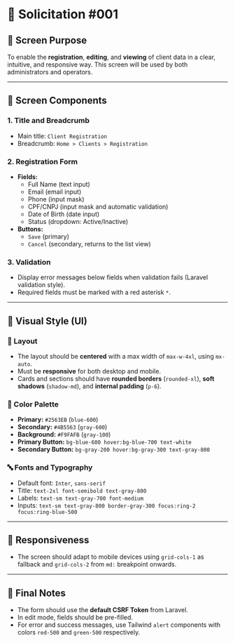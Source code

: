 
# 📄  Solicitation #001 

## 🎯 Screen Purpose
To enable the **registration**, **editing**, and **viewing** of client data in a clear, intuitive, and responsive way. This screen will be used by both administrators and operators.

---

## 🧩 Screen Components

### 1. Title and Breadcrumb
- Main title: `Client Registration`
- Breadcrumb: `Home > Clients > Registration`

### 2. Registration Form
- **Fields:**
  - Full Name (text input)
  - Email (email input)
  - Phone (input mask)
  - CPF/CNPJ (input mask and automatic validation)
  - Date of Birth (date input)
  - Status (dropdown: Active/Inactive)
- **Buttons:**
  - `Save` (primary)
  - `Cancel` (secondary, returns to the list view)

### 3. Validation
- Display error messages below fields when validation fails (Laravel validation style).
- Required fields must be marked with a red asterisk `*`.

---

## 🎨 Visual Style (UI)

### 📌 Layout
- The layout should be **centered** with a max width of `max-w-4xl`, using `mx-auto`.
- Must be **responsive** for both desktop and mobile.
- Cards and sections should have **rounded borders** (`rounded-xl`), **soft shadows** (`shadow-md`), and **internal padding** (`p-6`).

### 🎨 Color Palette
- **Primary:** `#2563EB` (`blue-600`)
- **Secondary:** `#4B5563` (`gray-600`)
- **Background:** `#F9FAFB` (`gray-100`)
- **Primary Button:** `bg-blue-600 hover:bg-blue-700 text-white`
- **Secondary Button:** `bg-gray-200 hover:bg-gray-300 text-gray-800`

### 🔤 Fonts and Typography
- Default font: `Inter`, `sans-serif`
- Title: `text-2xl font-semibold text-gray-800`
- Labels: `text-sm text-gray-700 font-medium`
- Inputs: `text-sm text-gray-800 border-gray-300 focus:ring-2 focus:ring-blue-500`

---

## 📱 Responsiveness
- The screen should adapt to mobile devices using `grid-cols-1` as fallback and `grid-cols-2` from `md:` breakpoint onwards.

---

## 🧠 Final Notes
- The form should use the **default CSRF Token** from Laravel.
- In edit mode, fields should be pre-filled.
- For error and success messages, use Tailwind `alert` components with colors `red-500` and `green-500` respectively.
